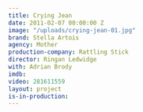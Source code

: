 ```yaml
---
title: Crying Jean
date: 2011-02-07 00:00:00 Z
image: "/uploads/crying-jean-01.jpg"
brand: Stella Artois
agency: Mother
production-company: Rattling Stick
director: Ringan Ledwidge
with: Adrian Brody
imdb: 
video: 281611559
layout: project
is-in-production: 
---
```


